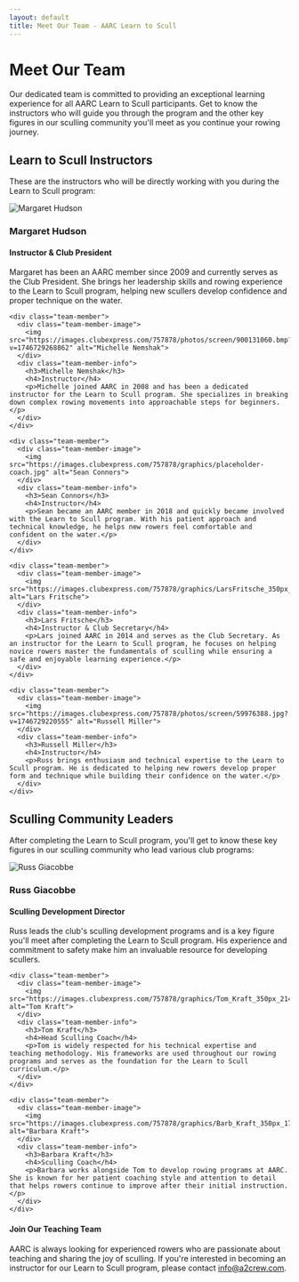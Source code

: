 ```yaml
---
layout: default
title: Meet Our Team - AARC Learn to Scull
---
```


<div class="about-header">
  <h1>Meet Our Team</h1>
</div>

<div class="team-section">
  <div class="team-intro">
    <p>Our dedicated team is committed to providing an exceptional learning experience for all AARC Learn to Scull participants. Get to know the instructors who will guide you through the program and the other key figures in our sculling community you'll meet as you continue your rowing journey.</p>
  </div>

  <h2>Learn to Scull Instructors</h2>
  <p>These are the instructors who will be directly working with you during the Learn to Scull program:</p>

  <div class="team-grid">
    <div class="team-member">
      <div class="team-member-image">
        <img src="https://images.clubexpress.com/757878/graphics/Margaret_350_1346948715.jpg" alt="Margaret Hudson">
      </div>
      <div class="team-member-info">
        <h3>Margaret Hudson</h3>
        <h4>Instructor & Club President</h4>
        <p>Margaret has been an AARC member since 2009 and currently serves as the Club President. She brings her leadership skills and rowing experience to the Learn to Scull program, helping new scullers develop confidence and proper technique on the water.</p>
      </div>
    </div>
    
    <div class="team-member">
      <div class="team-member-image">
        <img src="https://images.clubexpress.com/757878/photos/screen/900131060.bmp?v=1746729268862" alt="Michelle Nemshak">
      </div>
      <div class="team-member-info">
        <h3>Michelle Nemshak</h3>
        <h4>Instructor</h4>
        <p>Michelle joined AARC in 2008 and has been a dedicated instructor for the Learn to Scull program. She specializes in breaking down complex rowing movements into approachable steps for beginners.</p>
      </div>
    </div>

    <div class="team-member">
      <div class="team-member-image">
        <img src="https://images.clubexpress.com/757878/graphics/placeholder-coach.jpg" alt="Sean Connors">
      </div>
      <div class="team-member-info">
        <h3>Sean Connors</h3>
        <h4>Instructor</h4>
        <p>Sean became an AARC member in 2018 and quickly became involved with the Learn to Scull program. With his patient approach and technical knowledge, he helps new rowers feel comfortable and confident on the water.</p>
      </div>
    </div>

    <div class="team-member">
      <div class="team-member-image">
        <img src="https://images.clubexpress.com/757878/graphics/LarsFritsche_350px_1582283581.jpg" alt="Lars Fritsche">
      </div>
      <div class="team-member-info">
        <h3>Lars Fritsche</h3>
        <h4>Instructor & Club Secretary</h4>
        <p>Lars joined AARC in 2014 and serves as the Club Secretary. As an instructor for the Learn to Scull program, he focuses on helping novice rowers master the fundamentals of sculling while ensuring a safe and enjoyable learning experience.</p>
      </div>
    </div>
    
    <div class="team-member">
      <div class="team-member-image">
        <img src="https://images.clubexpress.com/757878/photos/screen/59976388.jpg?v=1746729220555" alt="Russell Miller">
      </div>
      <div class="team-member-info">
        <h3>Russell Miller</h3>
        <h4>Instructor</h4>
        <p>Russ brings enthusiasm and technical expertise to the Learn to Scull program. He is dedicated to helping new rowers develop proper form and technique while building their confidence on the water.</p>
      </div>
    </div>
  </div>

  <h2 class="mt-4">Sculling Community Leaders</h2>
  <p>After completing the Learn to Scull program, you'll get to know these key figures in our sculling community who lead various club programs:</p>

  <div class="team-grid">
    <div class="team-member">
      <div class="team-member-image">
        <img src="https://images.clubexpress.com/757878/graphics/Russ_Giacobbe_350px_399352445.jpg" alt="Russ Giacobbe">
      </div>
      <div class="team-member-info">
        <h3>Russ Giacobbe</h3>
        <h4>Sculling Development Director</h4>
        <p>Russ leads the club's sculling development programs and is a key figure you'll meet after completing the Learn to Scull program. His experience and commitment to safety make him an invaluable resource for developing scullers.</p>
      </div>
    </div>
    
    <div class="team-member">
      <div class="team-member-image">
        <img src="https://images.clubexpress.com/757878/graphics/Tom_Kraft_350px_2143360906.jpg" alt="Tom Kraft">
      </div>
      <div class="team-member-info">
        <h3>Tom Kraft</h3>
        <h4>Head Sculling Coach</h4>
        <p>Tom is widely respected for his technical expertise and teaching methodology. His frameworks are used throughout our rowing programs and serves as the foundation for the Learn to Scull curriculum.</p>
      </div>
    </div>

    <div class="team-member">
      <div class="team-member-image">
        <img src="https://images.clubexpress.com/757878/graphics/Barb_Kraft_350px_1729077476.jpg" alt="Barbara Kraft">
      </div>
      <div class="team-member-info">
        <h3>Barbara Kraft</h3>
        <h4>Sculling Coach</h4>
        <p>Barbara works alongside Tom to develop rowing programs at AARC. She is known for her patient coaching style and attention to detail that helps rowers continue to improve after their initial instruction.</p>
      </div>
    </div>
  </div>

  <div class="info-box note mt-4">
    <h4>Join Our Teaching Team</h4>
    <p>AARC is always looking for experienced rowers who are passionate about teaching and sharing the joy of sculling. If you're interested in becoming an instructor for our Learn to Scull program, please contact <a href="mailto:info@a2crew.com">info@a2crew.com</a>.</p>
  </div>
</div>
